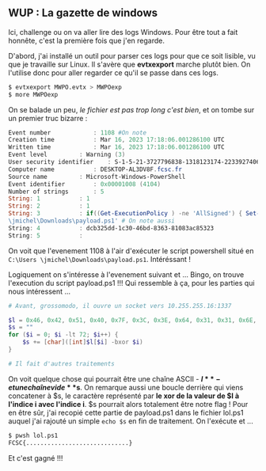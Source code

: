 ## WUP : La gazette de windows 

Ici, challenge ou on va aller lire des logs Windows. Pour être tout a fait honnête, c'est la première fois que j'en regarde.  

D'abord, j'ai installé un outil pour parser ces logs pour que ce soit lisible, vu que je travaille sur Linux. Il s'avère que **evtxexport** marche plutôt bien. On l'utilise donc pour aller regarder ce qu'il se passe dans ces logs.  

```bash
$ evtxexport MWPO.evtx > MWPOexp
$ more MWPOexp
```

On se balade un peu, _le fichier est pas trop long c'est bien_, et on tombe sur un premier truc bizarre : 

```ps1
Event number			: 1108 #On note
Creation time			: Mar 16, 2023 17:18:06.001286100 UTC
Written time			: Mar 16, 2023 17:18:06.001286100 UTC
Event level			: Warning (3)
User security identifier	: S-1-5-21-3727796838-1318123174-2233927406-1105
Computer name			: DESKTOP-AL3DV8F.fcsc.fr
Source name			: Microsoft-Windows-PowerShell
Event identifier		: 0x00001008 (4104)
Number of strings		: 5
String: 1			: 1
String: 2			: 1
String: 3			: if((Get-ExecutionPolicy ) -ne 'AllSigned') { Set-ExecutionPolicy -Scope Process Bypass }; & 'C:\Users
\jmichel\Downloads\payload.ps1' # On note aussi
String: 4			: dcb325dd-1c30-46bd-8363-81083ac85323
String: 5			:
```
On voit que l'evenement 1108 à l'air d'exécuter  le script powershell situé en `C:\Users \jmichel\Downloads\payload.ps1`. Intéréssant ! 

Logiquement on s'intéresse à l'evenement suivant et ... Bingo, on trouve l'execution du script payload.ps1 !!! Qui ressemble à ça, pour les parties qui nous intéressent ... 

```ps1
# Avant, grossomodo, il ouvre un socket vers 10.255.255.16:1337

$l = 0x46, 0x42, 0x51, 0x40, 0x7F, 0x3C, 0x3E, 0x64, 0x31, 0x31, 0x6E, 0x32, 0x34, 0x68, 0x3B, 0x6E, 0x25, 0x25,0x24, 0x77, 0x77, 0x73, 0x20, 0x75, 0x29, 0x7C, 0x7B, 0x2D,0x79, 0x29, 0x29, 0x29, 0x10, 0x13, 0x1B, 0x14, 0x16, 0x40,0x47, 0x16, 0x4B, 0x4C, 0x13, 0x4A, 0x48, 0x1A, 0x1C, 0x19, 0x2, 0x5, 0x4, 0x7, 0x2, 0x5, 0x2, 0x0, 0xD, 0xA, 0x59, 0xF,0x5A, 0xA, 0x7, 0x5D, 0x73, 0x20, 0x20, 0x27, 0x77, 0x38, 0x4B, 0x4D
$s = ""
for ($i = 0; $i -lt 72; $i++) {
    $s += [char]([int]$l[$i] -bxor $i)
}

# Il fait d'autres traitements
```
On voit quelque chose qui pourrait être une chaîne ASCII - **$l** - et une chaîne vide **$s**. On remarque aussi une boucle derrière qui viens concatener à $s, le caractère représenté par **le xor de la valeur de $l à l'indice i avec l'indice i**. $s pourrait alors totalement être notre flag ! Pour en être sûr, j'ai recopié cette partie de payload.ps1 dans le fichier lol.ps1 auquel j'ai rajouté un simple `echo $s` en fin de traitement. On l'exécute et ...

```bash
$ pwsh lol.ps1
FCSC{.............................}
```
Et c'est gagné !!! 